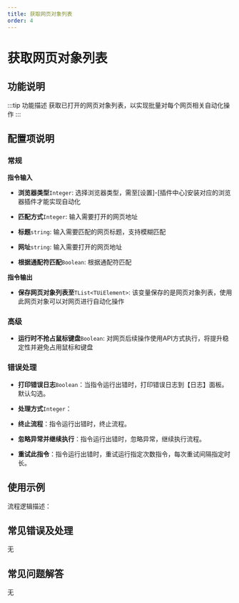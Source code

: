 ```yaml
---
title: 获取网页对象列表
order: 4
---
```


# 获取网页对象列表

## 功能说明

:::tip 功能描述
获取已打开的网页对象列表，以实现批量对每个网页相关自动化操作
:::

## 配置项说明

### 常规

**指令输入**

- **浏览器类型**`Integer`: 选择浏览器类型，需至[设置]-[插件中心]安装对应的浏览器插件才能实现自动化

- **匹配方式**`Integer`: 输入需要打开的网页地址

- **标题**`string`: 输入需要匹配的网页标题，支持模糊匹配

- **网址**`string`: 输入需要打开的网页地址

- **根据通配符匹配**`Boolean`: 根据通配符匹配


**指令输出**

- **保存网页对象列表至**`TList<TUiElement>`: 该变量保存的是网页对象列表，使用此网页对象可以对网页进行自动化操作

### 高级

- **运行时不抢占鼠标键盘**`Boolean`: 对网页后续操作使用API方式执行，将提升稳定性并避免占用鼠标和键盘

### 错误处理

- **打印错误日志**`Boolean`：当指令运行出错时，打印错误日志到【日志】面板。默认勾选。

- **处理方式**`Integer`：

 - **终止流程**：指令运行出错时，终止流程。

 - **忽略异常并继续执行**：指令运行出错时，忽略异常，继续执行流程。

 - **重试此指令**：指令运行出错时，重试运行指定次数指令，每次重试间隔指定时长。

## 使用示例

流程逻辑描述：

## 常见错误及处理

无

## 常见问题解答

无

